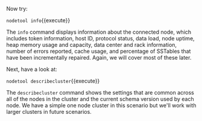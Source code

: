 Now try:

`nodetool info`{{execute}}

The `info` command displays information about the connected node, which includes token information, host ID, protocol status, data load, node uptime, heap memory usage and capacity, data center and rack information, number of errors reported, cache usage, and percentage of SSTables that have been incrementally repaired. Again, we will cover most of these later.

Next, have a look at: 
                     
`nodetool describecluster`{{execute}}
                     
The `describecluster` command shows the settings that are common across all of the nodes in the cluster and the current schema version used by each node. We have a simple one node cluster in this scenario but we'll work with larger clusters in future scenarios.